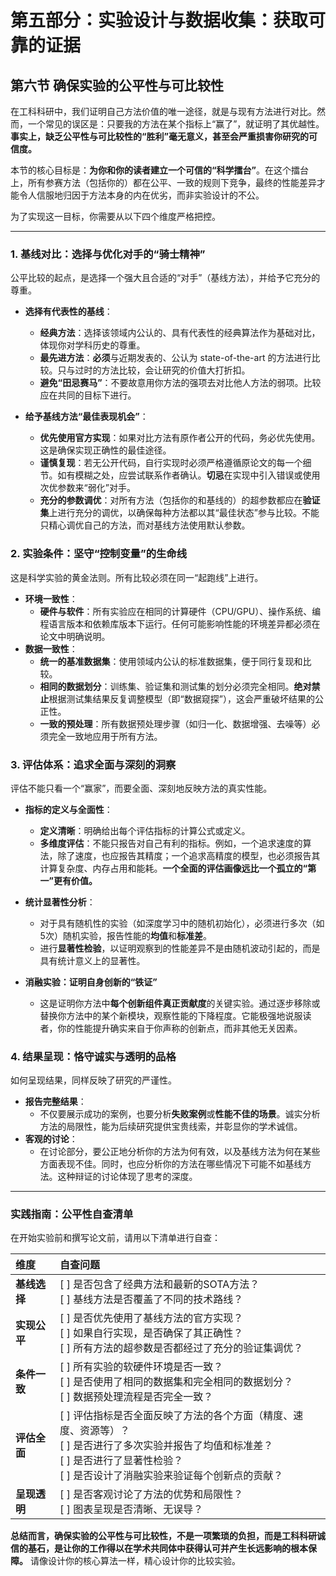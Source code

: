 # 第五部分：实验设计与数据收集：获取可靠的证据

## **第六节 确保实验的公平性与可比较性**

在工科科研中，我们证明自己方法价值的唯一途径，就是与现有方法进行对比。然而，一个常见的误区是：只要我的方法在某个指标上“赢了”，就证明了其优越性。**事实上，缺乏公平性与可比较性的“胜利”毫无意义，甚至会严重损害你研究的可信度。**

本节的核心目标是：**为你和你的读者建立一个可信的“科学擂台”**。在这个擂台上，所有参赛方法（包括你的）都在公平、一致的规则下竞争，最终的性能差异才能令人信服地归因于方法本身的内在优劣，而非实验设计的不公。

为了实现这一目标，你需要从以下四个维度严格把控。

---

### **1. 基线对比：选择与优化对手的“骑士精神”**

公平比较的起点，是选择一个强大且合适的“对手”（基线方法），并给予它充分的尊重。

* **选择有代表性的基线**：
  * **经典方法**：选择该领域内公认的、具有代表性的经典算法作为基础对比，体现你对学科历史的尊重。
  * **最先进方法**：**必须**与近期发表的、公认为 state-of-the-art 的方法进行比较。只与过时的方法比较，会让研究的价值大打折扣。
  * **避免“田忌赛马”**：不要故意用你方法的强项去对比他人方法的弱项。比较应在共同的目标下进行。

* **给予基线方法“最佳表现机会”**：
  * **优先使用官方实现**：如果对比方法有原作者公开的代码，务必优先使用。这是确保实现正确性的最佳途径。
  * **谨慎复现**：若无公开代码，自行实现时必须严格遵循原论文的每一个细节。如有模糊之处，应尝试联系作者确认。**切忌**在实现中引入错误或使用次优参数来“弱化”对手。
  * **充分的参数调优**：对所有方法（包括你的和基线的）的超参数都应在**验证集**上进行充分的调优，以确保每种方法都以其“最佳状态”参与比较。不能只精心调优自己的方法，而对基线方法使用默认参数。

### **2. 实验条件：坚守“控制变量”的生命线**

这是科学实验的黄金法则。所有比较必须在同一“起跑线”上进行。

* **环境一致性**：
  * **硬件与软件**：所有实验应在相同的计算硬件（CPU/GPU）、操作系统、编程语言版本和依赖库版本下运行。任何可能影响性能的环境差异都必须在论文中明确说明。
* **数据一致性**：
  * **统一的基准数据集**：使用领域内公认的标准数据集，便于同行复现和比较。
  * **相同的数据划分**：训练集、验证集和测试集的划分必须完全相同。**绝对禁止**根据测试集结果反复调整模型（即“数据窥探”），这会严重破坏结果的公正性。
  * **一致的预处理**：所有数据预处理步骤（如归一化、数据增强、去噪等）必须完全一致地应用于所有方法。

### **3. 评估体系：追求全面与深刻的洞察**

评估不能只看一个“赢家”，而要全面、深刻地反映方法的真实性能。

* **指标的定义与全面性**：
  * **定义清晰**：明确给出每个评估指标的计算公式或定义。
  * **多维度评估**：不能只报告对自己有利的指标。例如，一个追求速度的算法，除了速度，也应报告其精度；一个追求高精度的模型，也必须报告其计算复杂度、内存占用和能耗。**一个全面的评估画像远比一个孤立的“第一”更有价值。**
* **统计显著性分析**：
  * 对于具有随机性的实验（如深度学习中的随机初始化），必须进行多次（如5次）随机实验，报告性能的**均值**和**标准差**。
  * 进行**显著性检验**，以证明观察到的性能差异不是由随机波动引起的，而是具有统计意义上的显著性。

* **消融实验：证明自身创新的“铁证”**
  * 这是证明你方法中**每个创新组件真正贡献度**的关键实验。通过逐步移除或替换你方法中的某个新模块，观察性能的下降程度。它能极强地说服读者，你的性能提升确实来自于你声称的创新点，而非其他无关因素。

### **4. 结果呈现：恪守诚实与透明的品格**

如何呈现结果，同样反映了研究的严谨性。

* **报告完整结果**：
  * 不仅要展示成功的案例，也要分析**失败案例**或**性能不佳的场景**。诚实分析方法的局限性，能为后续研究提供宝贵线索，并彰显你的学术诚信。
* **客观的讨论**：
  * 在讨论部分，要公正地分析你的方法为何有效，以及基线方法为何在某些方面表现不佳。同时，也应分析你的方法在哪些情况下可能不如基线方法。这种辩证的讨论体现了思考的深度。

---

### **实践指南：公平性自查清单**

在开始实验前和撰写论文前，请用以下清单进行自查：

| 维度 | 自查问题 |
| :--- | :--- |
| **基线选择** | [ ] 是否包含了经典方法和最新的SOTA方法？<br>[ ] 基线方法是否覆盖了不同的技术路线？ |
| **实现公平** | [ ] 是否优先使用了基线方法的官方实现？<br>[ ] 如果自行实现，是否确保了其正确性？<br>[ ] 所有方法的超参数是否都经过了充分的验证集调优？ |
| **条件一致** | [ ] 所有实验的软硬件环境是否一致？<br>[ ] 是否使用了相同的数据集和完全相同的数据划分？<br>[ ] 数据预处理流程是否完全一致？ |
| **评估全面** | [ ] 评估指标是否全面反映了方法的各个方面（精度、速度、资源等）？<br>[ ] 是否进行了多次实验并报告了均值和标准差？<br>[ ] 是否进行了显著性检验？<br>[ ] 是否设计了消融实验来验证每个创新点的贡献？ |
| **呈现透明** | [ ] 是否客观讨论了方法的优势和局限性？<br>[ ] 图表呈现是否清晰、无误导？ |

**总结而言，确保实验的公平性与可比较性，不是一项繁琐的负担，而是工科科研诚信的基石，是让你的工作得以在学术共同体中获得认可并产生长远影响的根本保障。** 请像设计你的核心算法一样，精心设计你的比较实验。
